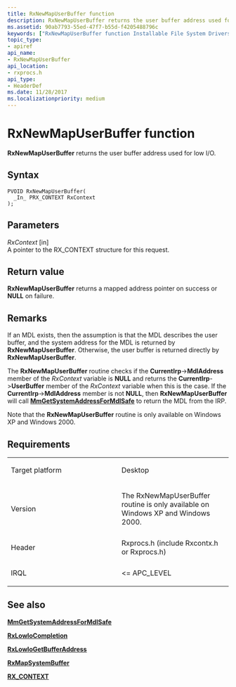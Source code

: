 ```yaml
---
title: RxNewMapUserBuffer function
description: RxNewMapUserBuffer returns the user buffer address used for low I/O.
ms.assetid: 90ab7793-55ed-47f7-b55d-f4205488796c
keywords: ["RxNewMapUserBuffer function Installable File System Drivers"]
topic_type:
- apiref
api_name:
- RxNewMapUserBuffer
api_location:
- rxprocs.h
api_type:
- HeaderDef
ms.date: 11/28/2017
ms.localizationpriority: medium
---
```


# RxNewMapUserBuffer function


**RxNewMapUserBuffer** returns the user buffer address used for low I/O.

Syntax
------

```ManagedCPlusPlus
PVOID RxNewMapUserBuffer(
  _In_ PRX_CONTEXT RxContext
);
```

Parameters
----------

*RxContext* \[in\]  
A pointer to the RX\_CONTEXT structure for this request.

Return value
------------

**RxNewMapUserBuffer** returns a mapped address pointer on success or **NULL** on failure.

Remarks
-------

If an MDL exists, then the assumption is that the MDL describes the user buffer, and the system address for the MDL is returned by **RxNewMapUserBuffer**. Otherwise, the user buffer is returned directly by **RxNewMapUserBuffer**.

The **RxNewMapUserBuffer** routine checks if the **CurrentIrp**-&gt;**MdlAddress** member of the *RxContext* variable is **NULL** and returns the **CurrentIrp**-&gt;**UserBuffer** member of the *RxContext* variable when this is the case. If the **CurrentIrp**-&gt;**MdlAddress** member is not **NULL**, then **RxNewMapUserBuffer** will call [**MmGetSystemAddressForMdlSafe**](https://msdn.microsoft.com/library/windows/hardware/ff554559) to return the MDL from the IRP.

Note that the **RxNewMapUserBuffer** routine is only available on Windows XP and Windows 2000.

Requirements
------------

<table>
<colgroup>
<col width="50%" />
<col width="50%" />
</colgroup>
<tbody>
<tr class="odd">
<td align="left"><p>Target platform</p></td>
<td align="left">Desktop</td>
</tr>
<tr class="even">
<td align="left"><p>Version</p></td>
<td align="left"><p>The RxNewMapUserBuffer routine is only available on Windows XP and Windows 2000.</p></td>
</tr>
<tr class="odd">
<td align="left"><p>Header</p></td>
<td align="left">Rxprocs.h (include Rxcontx.h or Rxprocs.h)</td>
</tr>
<tr class="even">
<td align="left"><p>IRQL</p></td>
<td align="left"><p>&lt;= APC_LEVEL</p></td>
</tr>
</tbody>
</table>

## See also


[**MmGetSystemAddressForMdlSafe**](https://msdn.microsoft.com/library/windows/hardware/ff554559)

[**RxLowIoCompletion**](https://msdn.microsoft.com/library/windows/hardware/ff554525)

[**RxLowIoGetBufferAddress**](https://msdn.microsoft.com/library/windows/hardware/ff554529)

[**RxMapSystemBuffer**](https://msdn.microsoft.com/library/windows/hardware/ff554549)

[**RX\_CONTEXT**](https://msdn.microsoft.com/library/windows/hardware/ff554751)

 

 






